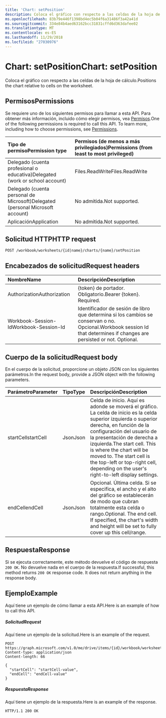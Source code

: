 ```yaml
---
title: 'Chart: setPosition'
description: Coloca el gráfico con respecto a las celdas de la hoja de cálculo.
ms.openlocfilehash: 83b79e446f1398bd4ec5b04f6a31486f3a42a41d
ms.sourcegitcommit: 334e84b4aed63162bcc31831cffd6d363dafee02
ms.translationtype: MT
ms.contentlocale: es-ES
ms.lasthandoff: 11/29/2018
ms.locfileid: "27030976"
---
```

# <a name="chart-setposition"></a><span data-ttu-id="a52a7-103">Chart: setPosition</span><span class="sxs-lookup"><span data-stu-id="a52a7-103">Chart: setPosition</span></span>

<span data-ttu-id="a52a7-104">Coloca el gráfico con respecto a las celdas de la hoja de cálculo.</span><span class="sxs-lookup"><span data-stu-id="a52a7-104">Positions the chart relative to cells on the worksheet.</span></span>
## <a name="permissions"></a><span data-ttu-id="a52a7-105">Permisos</span><span class="sxs-lookup"><span data-stu-id="a52a7-105">Permissions</span></span>
<span data-ttu-id="a52a7-p101">Se requiere uno de los siguientes permisos para llamar a esta API. Para obtener más información, incluido cómo elegir permisos, vea [Permisos](/graph/permissions-reference).</span><span class="sxs-lookup"><span data-stu-id="a52a7-p101">One of the following permissions is required to call this API. To learn more, including how to choose permissions, see [Permissions](/graph/permissions-reference).</span></span>

|<span data-ttu-id="a52a7-108">Tipo de permiso</span><span class="sxs-lookup"><span data-stu-id="a52a7-108">Permission type</span></span>      | <span data-ttu-id="a52a7-109">Permisos (de menos a más privilegiados)</span><span class="sxs-lookup"><span data-stu-id="a52a7-109">Permissions (from least to most privileged)</span></span>              |
|:--------------------|:---------------------------------------------------------|
|<span data-ttu-id="a52a7-110">Delegado (cuenta profesional o educativa)</span><span class="sxs-lookup"><span data-stu-id="a52a7-110">Delegated (work or school account)</span></span> | <span data-ttu-id="a52a7-111">Files.ReadWrite</span><span class="sxs-lookup"><span data-stu-id="a52a7-111">Files.ReadWrite</span></span>    |
|<span data-ttu-id="a52a7-112">Delegado (cuenta personal de Microsoft)</span><span class="sxs-lookup"><span data-stu-id="a52a7-112">Delegated (personal Microsoft account)</span></span> | <span data-ttu-id="a52a7-113">No admitida.</span><span class="sxs-lookup"><span data-stu-id="a52a7-113">Not supported.</span></span>    |
|<span data-ttu-id="a52a7-114">Aplicación</span><span class="sxs-lookup"><span data-stu-id="a52a7-114">Application</span></span> | <span data-ttu-id="a52a7-115">No admitida.</span><span class="sxs-lookup"><span data-stu-id="a52a7-115">Not supported.</span></span> |

## <a name="http-request"></a><span data-ttu-id="a52a7-116">Solicitud HTTP</span><span class="sxs-lookup"><span data-stu-id="a52a7-116">HTTP request</span></span>
<!-- { "blockType": "ignored" } -->
```http
POST /workbook/worksheets/{id|name}/charts/{name}/setPosition

```
## <a name="request-headers"></a><span data-ttu-id="a52a7-117">Encabezados de solicitud</span><span class="sxs-lookup"><span data-stu-id="a52a7-117">Request headers</span></span>
| <span data-ttu-id="a52a7-118">Nombre</span><span class="sxs-lookup"><span data-stu-id="a52a7-118">Name</span></span>       | <span data-ttu-id="a52a7-119">Descripción</span><span class="sxs-lookup"><span data-stu-id="a52a7-119">Description</span></span>|
|:---------------|:----------|
| <span data-ttu-id="a52a7-120">Authorization</span><span class="sxs-lookup"><span data-stu-id="a52a7-120">Authorization</span></span>  | <span data-ttu-id="a52a7-p102">{token} de portador. Obligatorio.</span><span class="sxs-lookup"><span data-stu-id="a52a7-p102">Bearer {token}. Required.</span></span> |
| <span data-ttu-id="a52a7-123">Workbook-Session-Id</span><span class="sxs-lookup"><span data-stu-id="a52a7-123">Workbook-Session-Id</span></span>  | <span data-ttu-id="a52a7-p103">Identificador de sesión de libro que determina si los cambios se conservan o no. Opcional.</span><span class="sxs-lookup"><span data-stu-id="a52a7-p103">Workbook session Id that determines if changes are persisted or not. Optional.</span></span>|

## <a name="request-body"></a><span data-ttu-id="a52a7-126">Cuerpo de la solicitud</span><span class="sxs-lookup"><span data-stu-id="a52a7-126">Request body</span></span>
<span data-ttu-id="a52a7-127">En el cuerpo de la solicitud, proporcione un objeto JSON con los siguientes parámetros.</span><span class="sxs-lookup"><span data-stu-id="a52a7-127">In the request body, provide a JSON object with the following parameters.</span></span>

| <span data-ttu-id="a52a7-128">Parámetro</span><span class="sxs-lookup"><span data-stu-id="a52a7-128">Parameter</span></span>    | <span data-ttu-id="a52a7-129">Tipo</span><span class="sxs-lookup"><span data-stu-id="a52a7-129">Type</span></span>   |<span data-ttu-id="a52a7-130">Descripción</span><span class="sxs-lookup"><span data-stu-id="a52a7-130">Description</span></span>|
|:---------------|:--------|:----------|
|<span data-ttu-id="a52a7-131">startCell</span><span class="sxs-lookup"><span data-stu-id="a52a7-131">startCell</span></span>|<span data-ttu-id="a52a7-132">Json</span><span class="sxs-lookup"><span data-stu-id="a52a7-132">Json</span></span>|<span data-ttu-id="a52a7-p104">Celda de inicio. Aquí es adonde se moverá el gráfico. La celda de inicio es la celda superior izquierda o superior derecha, en función de la configuración del usuario de la presentación de derecha a izquierda.</span><span class="sxs-lookup"><span data-stu-id="a52a7-p104">The start cell. This is where the chart will be moved to. The start cell is the top-left or top-right cell, depending on the user's right-to-left display settings.</span></span>|
|<span data-ttu-id="a52a7-136">endCell</span><span class="sxs-lookup"><span data-stu-id="a52a7-136">endCell</span></span>|<span data-ttu-id="a52a7-137">Json</span><span class="sxs-lookup"><span data-stu-id="a52a7-137">Json</span></span>|<span data-ttu-id="a52a7-p105">Opcional. Última celda. Si se especifica, el ancho y el alto del gráfico se establecerán de modo que cubran totalmente esta celda o rango.</span><span class="sxs-lookup"><span data-stu-id="a52a7-p105">Optional. The end cell. If specified, the chart's width and height will be set to fully cover up this cell/range.</span></span>|

## <a name="response"></a><span data-ttu-id="a52a7-141">Respuesta</span><span class="sxs-lookup"><span data-stu-id="a52a7-141">Response</span></span>

<span data-ttu-id="a52a7-p106">Si se ejecuta correctamente, este método devuelve el código de respuesta `200 OK`. No devuelve nada en el cuerpo de la respuesta.</span><span class="sxs-lookup"><span data-stu-id="a52a7-p106">If successful, this method returns `200 OK` response code. It does not return anything in the response body.</span></span>

## <a name="example"></a><span data-ttu-id="a52a7-144">Ejemplo</span><span class="sxs-lookup"><span data-stu-id="a52a7-144">Example</span></span>
<span data-ttu-id="a52a7-145">Aquí tiene un ejemplo de cómo llamar a esta API.</span><span class="sxs-lookup"><span data-stu-id="a52a7-145">Here is an example of how to call this API.</span></span>
##### <a name="request"></a><span data-ttu-id="a52a7-146">Solicitud</span><span class="sxs-lookup"><span data-stu-id="a52a7-146">Request</span></span>
<span data-ttu-id="a52a7-147">Aquí tiene un ejemplo de la solicitud.</span><span class="sxs-lookup"><span data-stu-id="a52a7-147">Here is an example of the request.</span></span>
<!-- {
  "blockType": "request",
  "name": "chart_setposition"
}-->
```http
POST https://graph.microsoft.com/v1.0/me/drive/items/{id}/workbook/worksheets/{id|name}/charts/{name}/setPosition
Content-type: application/json
Content-length: 66

{
  "startCell": "startCell-value",
  "endCell": "endCell-value"
}
```

##### <a name="response"></a><span data-ttu-id="a52a7-148">Respuesta</span><span class="sxs-lookup"><span data-stu-id="a52a7-148">Response</span></span>
<span data-ttu-id="a52a7-149">Aquí tiene un ejemplo de la respuesta.</span><span class="sxs-lookup"><span data-stu-id="a52a7-149">Here is an example of the response.</span></span> 
<!-- {
  "blockType": "response"
} -->
```http
HTTP/1.1 200 OK
```

<!-- uuid: 8fcb5dbc-d5aa-4681-8e31-b001d5168d79
2015-10-25 14:57:30 UTC -->
<!-- {
  "type": "#page.annotation",
  "description": "Chart: setPosition",
  "keywords": "",
  "section": "documentation",
  "tocPath": ""
}-->
